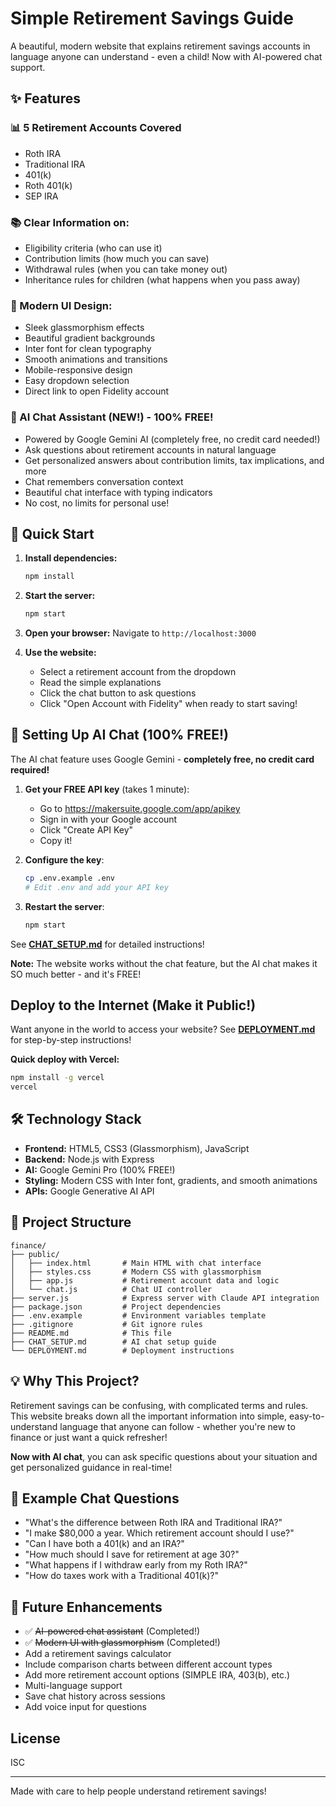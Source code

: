 # Simple Retirement Savings Guide

A beautiful, modern website that explains retirement savings accounts in language anyone can understand - even a child! Now with AI-powered chat support.

## ✨ Features

### 📊 5 Retirement Accounts Covered
  - Roth IRA
  - Traditional IRA
  - 401(k)
  - Roth 401(k)
  - SEP IRA

### 📚 Clear Information on:
  - Eligibility criteria (who can use it)
  - Contribution limits (how much you can save)
  - Withdrawal rules (when you can take money out)
  - Inheritance rules for children (what happens when you pass away)

### 🎨 Modern UI Design:
  - Sleek glassmorphism effects
  - Beautiful gradient backgrounds
  - Inter font for clean typography
  - Smooth animations and transitions
  - Mobile-responsive design
  - Easy dropdown selection
  - Direct link to open Fidelity account

### 🤖 AI Chat Assistant (NEW!) - 100% FREE!
  - Powered by Google Gemini AI (completely free, no credit card needed!)
  - Ask questions about retirement accounts in natural language
  - Get personalized answers about contribution limits, tax implications, and more
  - Chat remembers conversation context
  - Beautiful chat interface with typing indicators
  - No cost, no limits for personal use!

## 🚀 Quick Start

1. **Install dependencies:**
   ```bash
   npm install
   ```

2. **Start the server:**
   ```bash
   npm start
   ```

3. **Open your browser:**
   Navigate to `http://localhost:3000`

4. **Use the website:**
   - Select a retirement account from the dropdown
   - Read the simple explanations
   - Click the chat button to ask questions
   - Click "Open Account with Fidelity" when ready to start saving!

## 🤖 Setting Up AI Chat (100% FREE!)

The AI chat feature uses Google Gemini - **completely free, no credit card required!**

1. **Get your FREE API key** (takes 1 minute):
   - Go to https://makersuite.google.com/app/apikey
   - Sign in with your Google account
   - Click "Create API Key"
   - Copy it!

2. **Configure the key**:
   ```bash
   cp .env.example .env
   # Edit .env and add your API key
   ```

3. **Restart the server**:
   ```bash
   npm start
   ```

See **[CHAT_SETUP.md](CHAT_SETUP.md)** for detailed instructions!

**Note:** The website works without the chat feature, but the AI chat makes it SO much better - and it's FREE!

## Deploy to the Internet (Make it Public!)

Want anyone in the world to access your website? See **[DEPLOYMENT.md](DEPLOYMENT.md)** for step-by-step instructions!

**Quick deploy with Vercel:**
```bash
npm install -g vercel
vercel
```

## 🛠️ Technology Stack

- **Frontend:** HTML5, CSS3 (Glassmorphism), JavaScript
- **Backend:** Node.js with Express
- **AI:** Google Gemini Pro (100% FREE!)
- **Styling:** Modern CSS with Inter font, gradients, and smooth animations
- **APIs:** Google Generative AI API

## 📁 Project Structure

```
finance/
├── public/
│   ├── index.html       # Main HTML with chat interface
│   ├── styles.css       # Modern CSS with glassmorphism
│   ├── app.js           # Retirement account data and logic
│   └── chat.js          # Chat UI controller
├── server.js            # Express server with Claude API integration
├── package.json         # Project dependencies
├── .env.example         # Environment variables template
├── .gitignore           # Git ignore rules
├── README.md            # This file
├── CHAT_SETUP.md        # AI chat setup guide
└── DEPLOYMENT.md        # Deployment instructions
```

## 💡 Why This Project?

Retirement savings can be confusing, with complicated terms and rules. This website breaks down all the important information into simple, easy-to-understand language that anyone can follow - whether you're new to finance or just want a quick refresher!

**Now with AI chat**, you can ask specific questions about your situation and get personalized guidance in real-time!

## 🎯 Example Chat Questions

- "What's the difference between Roth IRA and Traditional IRA?"
- "I make $80,000 a year. Which retirement account should I use?"
- "Can I have both a 401(k) and an IRA?"
- "How much should I save for retirement at age 30?"
- "What happens if I withdraw early from my Roth IRA?"
- "How do taxes work with a Traditional 401(k)?"

## 🚀 Future Enhancements

- ✅ ~~AI-powered chat assistant~~ (Completed!)
- ✅ ~~Modern UI with glassmorphism~~ (Completed!)
- Add a retirement savings calculator
- Include comparison charts between different account types
- Add more retirement account options (SIMPLE IRA, 403(b), etc.)
- Multi-language support
- Save chat history across sessions
- Add voice input for questions

## License

ISC

---

Made with care to help people understand retirement savings!
